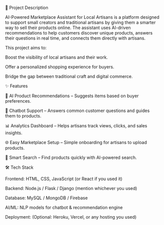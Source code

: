 📌 Project Description

AI-Powered Marketplace Assistant for Local Artisans is a platform designed to support small creators and traditional artisans by giving them a smarter way to sell their products online. The assistant uses AI-driven recommendations to help customers discover unique products, answers their questions in real time, and connects them directly with artisans.

This project aims to:

Boost the visibility of local artisans and their work.

Offer a personalized shopping experience for buyers.

Bridge the gap between traditional craft and digital commerce.

✨ Features

🛒 AI Product Recommendations – Suggests items based on buyer preferences.

🤖 Chatbot Support – Answers common customer questions and guides them to products.

📊 Analytics Dashboard – Helps artisans track views, clicks, and sales insights.

🌐 Easy Marketplace Setup – Simple onboarding for artisans to upload products.

🔎 Smart Search – Find products quickly with AI-powered search.

🛠 Tech Stack

Frontend: HTML, CSS, JavaScript (or React if you used it)

Backend: Node.js / Flask / Django (mention whichever you used)

Database: MySQL / MongoDB / Firebase

AI/ML: NLP models for chatbot & recommendation engine

Deployment: (Optional: Heroku, Vercel, or any hosting you used)
